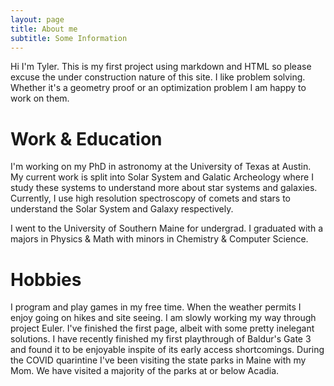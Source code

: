 ```yaml
---
layout: page
title: About me
subtitle: Some Information
---
```


Hi I'm Tyler. This is my first project using markdown and HTML so please excuse the under construction nature of this site. I like problem solving. Whether it's a geometry proof or an optimization problem I am happy to work on them.

# Work & Education
I'm working on my PhD in astronomy at the University of Texas at Austin. My current work is split into Solar System and Galatic Archeology where I study these systems to understand more about star systems and galaxies. Currently, I use high resolution spectroscopy of comets and stars to understand the Solar System and Galaxy respectively. 

I went to the University of Southern Maine for undergrad. I graduated with a majors in Physics & Math with minors in Chemistry & Computer Science. 

# Hobbies
I program and play games in my free time. When the weather permits I enjoy going on hikes and site seeing. I am slowly working my way through project Euler. I've finished the first page, albeit with some pretty inelegant solutions. I have recently finished my first playthrough of Baldur's Gate 3 and found it to be enjoyable inspite of its early access shortcomings. During the COVID quarintine I've been visiting the state parks in Maine with my Mom. We have visited a majority of the parks at or below Acadia. 
